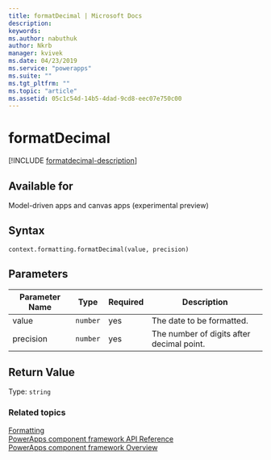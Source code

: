 ```yaml
---
title: formatDecimal | Microsoft Docs
description: 
keywords:
ms.author: nabuthuk
author: Nkrb
manager: kvivek
ms.date: 04/23/2019
ms.service: "powerapps"
ms.suite: ""
ms.tgt_pltfrm: ""
ms.topic: "article"
ms.assetid: 05c1c54d-14b5-4dad-9cd8-eec07e750c00
---
```


# formatDecimal

[!INCLUDE [formatdecimal-description](includes/formatdecimal-description.md)]

## Available for 

Model-driven apps and canvas apps (experimental preview)

## Syntax

`context.formatting.formatDecimal(value, precision)`

## Parameters

| Parameter Name|Type|Required|Description|
| ------------- |----|--------|-----------|
|value|`number`|yes|The date to be formatted.|
|precision|`number`|yes|The number of digits after decimal point.|

## Return Value

Type: `string`


### Related topics

[Formatting](../formatting.md)<br/>
[PowerApps component framework API Reference](../../reference/index.md)<br/>
[PowerApps component framework Overview](../../overview.md)